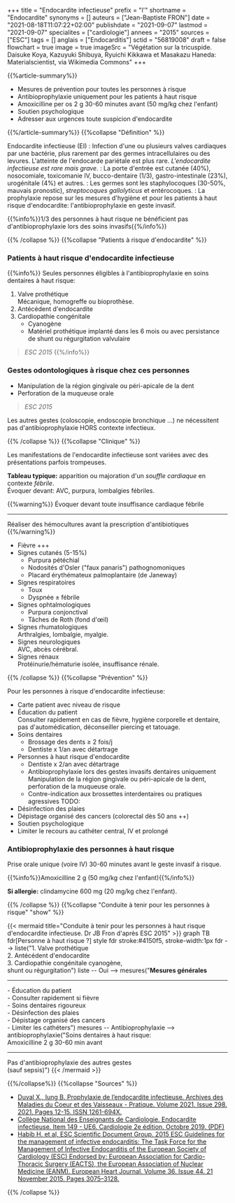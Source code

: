 +++
title = "Endocardite infectieuse"
prefix = "l'"
shortname = "Endocardite"
synonyms = []
auteurs = ["Jean-Baptiste FRON"]
date = "2021-08-18T11:07:22+02:00"
publishdate = "2021-09-07"
lastmod = "2021-09-07"
specialites = ["cardiologie"]
annees = "2015"
sources = ["ESC"]
tags = []
anglais = ["Endocarditis"]
sctid = "56819008"
draft = false
flowchart = true
image = true
imageSrc = "Végétation sur la tricuspide. Daisuke Koya, Kazuyuki Shibuya, Ryuichi Kikkawa et Masakazu Haneda: Materialscientist, via Wikimedia Commons"
+++

{{%article-summary%}}

- Mesures de prévention pour toutes les personnes à risque
- Antibioprophylaxie uniquement pour les patients à haut risque
- Amoxicilline per os 2 g 30-60 minutes avant (50 mg/kg chez l'enfant)
- Soutien psychologique
- Adresser aux urgences toute suspicion d'endocardite

{{%/article-summary%}}
{{%collapse "Définition" %}}

Endocardite infectieuse (EI)
: Infection d'une ou plusieurs valves cardiaques par une bactérie, plus rarement par des germes intracellulaires ou des levures. L'atteinte de l'endocarde pariétale est plus rare. *L'endocardite infectieuse est rare mais grave*.
: La porte d'entrée est cutanée (40%), nosocomiale, toxicomanie IV, bucco-dentaire (1/3), gastro-intestinale (23%), urogénitale (4%) et autres.
: Les germes sont les staphylocoques (30-50%, mauvais pronostic), *streptocoques gallolyticus* et entérocoques.
: La prophylaxie repose sur les mesures d'hygiène et pour les patients à haut risque d'endocardite: l'antibioprophylaxie en geste invasif.

{{%info%}}1/3 des personnes à haut risque ne bénéficient pas d'antibioprophylaxie lors des soins invasifs{{%/info%}}

{{% /collapse %}}
{{%collapse "Patients à risque d'endocardite" %}}

### Patients à haut risque d'endocardite infectieuse

{{%info%}}
Seules personnes éligibles à l'antibioprophylaxie en soins dentaires à haut risque:

1. Valve prothétique  
Mécanique, homogreffe ou bioprothèse.
1. Antécédent d'endocardite
1. Cardiopathie congénitale
     - Cyanogène
     - Matériel prothétique implanté dans les 6 mois ou avec persistance de shunt ou régurgitation valvulaire

> *ESC 2015*
{{%/info%}}

### Gestes odontologiques à risque chez ces personnes

- Manipulation de la région gingivale ou péri-apicale de la dent
- Perforation de la muqueuse orale

> *ESC 2015*

Les autres gestes (coloscopie, endoscopie bronchique ...) ne nécessitent pas d'antibioprophylaxie HORS contexte infectieux.

{{% /collapse %}}
{{%collapse "Clinique" %}}

Les manifestations de l'endocardite infectieuse sont variées avec des présentations parfois trompeuses.

**Tableau typique:** apparition ou majoration d'un *souffle cardiaque* en contexte *fébrile*.  
Évoquer devant: AVC, purpura, lombalgies fébriles.

{{%warning%}}
Évoquer devant toute insuffisance cardiaque fébrile

---

Réaliser des hémocultures avant la prescription d'antibiotiques
{{%/warning%}}

- Fièvre +++
- Signes cutanés (5-15%)
  - Purpura pétéchial
  - Nodosités d'Osler ("faux panaris") pathognomoniques
  - Placard érythémateux palmoplantaire (de Janeway)
- Signes respiratoires
  - Toux
  - Dyspnée ± fébrile
- Signes ophtalmologiques
  - Purpura conjonctival
  - Tâches de Roth (fond d'œil)
- Signes rhumatologiques  
Arthralgies, lombalgie, myalgie.
- Signes neurologiques  
AVC, abcès cérébral.
- Signes rénaux  
Protéinurie/hématurie isolée, insuffisance rénale.

{{% /collapse %}}
{{%collapse "Prévention" %}}

Pour les personnes à risque d'endocardite infectieuse:

- Carte patient avec niveau de risque
- Éducation du patient  
Consulter rapidement en cas de fièvre, hygiène corporelle et dentaire, pas d'automédication, déconseiller piercing et tatouage.
- Soins dentaires
  - Brossage des dents ≥ 2 fois/j
  - Dentiste x 1/an avec détartrage
- Personnes à haut risque d'endocardite
  - Dentiste x 2/an avec détartrage
  - Antibioprophylaxie lors des gestes invasifs dentaires uniquement  
  Manipulation de la région gingivale ou péri-apicale de la dent, perforation de la muqueuse orale.
  - Contre-indication aux brossettes interdentaires ou pratiques agressives TODO:
- Désinfection des plaies
- Dépistage organisé des cancers (colorectal dès 50 ans ++)
- Soutien psychologique
- Limiter le recours au cathéter central, IV et prolongé

### Antibioprophylaxie des personnes à haut risque

Prise orale unique (voire IV) 30-60 minutes avant le geste invasif à risque.

{{%info%}}Amoxicilline 2 g (50 mg/kg chez l'enfant){{%/info%}}

**Si allergie:** clindamycine 600 mg (20 mg/kg chez l'enfant).

{{% /collapse %}}
{{%collapse "Conduite à tenir pour les personnes à risque" "show" %}}

{{< mermaid title="Conduite à tenir pour les personnes à haut risque d'endocardite infectieuse. Dr JB Fron d'après ESC 2015" >}}
graph TB
  fdr[Personne à haut risque ?]
  style fdr stroke:#4150f5, stroke-width:1px
  fdr --> liste("1. Valve prothétique<br>2. Antécédent d'endocardite<br>3. Cardiopathie congénitale cyanogène,<br>shunt ou régurgitation")
    liste -- Oui --> mesures("<b>Mesures générales</b><hr>- Éducation du patient<br>- Consulter rapidement si fièvre<br>- Soins dentaires rigoureux<br>- Désinfection des plaies<br>- Dépistage organisé des cancers<br>- Limiter les cathéters")
      mesures -- Antibioprophylaxie --> antibioprophylaxie("Soins dentaires à haut risque:<br>Amoxicilline 2 g 30-60 min avant<hr>Pas d'antibioprophylaxie des autres gestes<br>(sauf sepsis)")
{{< /mermaid >}}

{{%/collapse%}}
{{%collapse "Sources" %}}

- [Duval X., Iung B. Prophylaxie de l’endocardite infectieuse. Archives des Maladies du Coeur et des Vaisseaux - Pratique. Volume 2021. Issue 298. 2021. Pages 12-15. ISSN 1261-694X.](https://doi.org/10.1016/j.amcp.2021.03.003)
- [Collège National des Enseignants de Cardiologie. Endocardite infectieuse. Item 149 - UE6. Cardiologie 2e édition. Octobre 2019. (PDF)](https://sfcardio.fr/sites/default/files/2019-11/2015-2e_Ref_Cardio_ch11_endocardite.pdf)
- [Habib H. et al, ESC Scientific Document Group. 2015 ESC Guidelines for the management of infective endocarditis: The Task Force for the Management of Infective Endocarditis of the European Society of Cardiology (ESC) Endorsed by: European Association for Cardio-Thoracic Surgery (EACTS), the European Association of Nuclear Medicine (EANM). European Heart Journal. Volume 36. Issue 44. 21 November 2015. Pages 3075–3128.](https://doi.org/10.1093/eurheartj/ehv319)

{{% /collapse %}}
